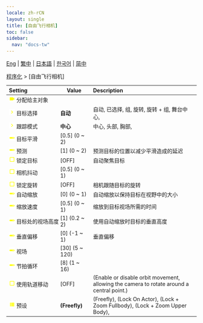 ```yaml
---
locale: zh-rCN
layout: single
title: [自由飞行相机]
toc: false
sidebar:
  nav: "docs-tw"
---
```

[Eng](/dancexr/menu/2025.4/motion/freefly_cam) | [繁中](/tw/dancexr/menu/2025.4/motion/freefly_cam) | [日本語](/jp/dancexr/menu/2025.4/motion/freefly_cam) | [한국어](/kr/dancexr/menu/2025.4/motion/freefly_cam) | [简中](/zh/dancexr/menu/2025.4/motion/freefly_cam)

[程序化](../menu#程序化) > [自由飞行相机]



| Setting | Value | Description |
| :--- | --- | :--- |
|<nobr> ![videocam icon](/images/icon/ic_videocam.png)  分配给主对象</nobr>|| 
|<nobr> ![chevron icon](/images/icon/ic_chevron.png)  目标选择</nobr>| **自动** | 自动, 已选择, 组, 旋转, 旋转 + 组, 舞台中心,  |
|<nobr> ![chevron icon](/images/icon/ic_chevron.png)  跟踪模式</nobr>| **中心** | 中心, 头部, 胸部,  |
|<nobr> ![slider icon](/images/icon/ic_slider.png)  目标平滑</nobr>| [0.5] (0 ~ 2) | 
|<nobr> ![slider icon](/images/icon/ic_slider.png)  预测</nobr>| [1] (0 ~ 2) | 预测目标的位置以减少平滑造成的延迟
|<nobr> ![check_off icon](/images/icon/ic_check_off.png)  锁定目标</nobr>| [OFF] | 自动聚焦目标
|<nobr> ![check_off icon](/images/icon/ic_check_off.png)  相机抖动</nobr>| [0.5] (0 ~ 1) | 
|<nobr> ![check_off icon](/images/icon/ic_check_off.png)  锁定旋转</nobr>| [OFF] | 相机跟随目标的旋转
|<nobr> ![slider icon](/images/icon/ic_slider.png)  自动缩放</nobr>| [0] (0 ~ 1) | 自动缩放以保持目标在视野中的大小
|<nobr> ![slider icon](/images/icon/ic_slider.png)  缩放速度</nobr>| [0.5] (0 ~ 1) | 缩放到目标视场所需的时间
|<nobr> ![slider icon](/images/icon/ic_slider.png)  目标处的视场高度</nobr>| [1] (0.2 ~ 2) | 使用自动缩放时目标的垂直高度
|<nobr> ![slider icon](/images/icon/ic_slider.png)  垂直偏移</nobr>| [0] (-1 ~ 1) | 垂直偏移
|<nobr> ![slider icon](/images/icon/ic_slider.png)  视场</nobr>| [30] (5 ~ 120) | 
|<nobr> ![slider icon](/images/icon/ic_slider.png)  节拍循环</nobr>| [8] (1 ~ 16) | 
|<nobr> ![check_off icon](/images/icon/ic_check_off.png)  使用轨道移动</nobr>| [OFF] | (Enable or disable orbit movement, allowing the camera to rotate around a central point.)
|<nobr> ![list icon](/images/icon/ic_list.png)  预设</nobr>| **(Freefly)** | (Freefly), (Lock On Actor), (Lock + Zoom Fullbody), (Lock + Zoom Upper Body),  |
